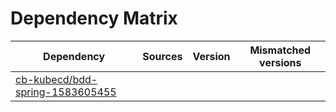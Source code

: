 # Dependency Matrix

Dependency | Sources | Version | Mismatched versions
---------- | ------- | ------- | -------------------
[cb-kubecd/bdd-spring-1583605455](https://github.com/cb-kubecd/bdd-spring-1583605455.git) |  | []() | 
